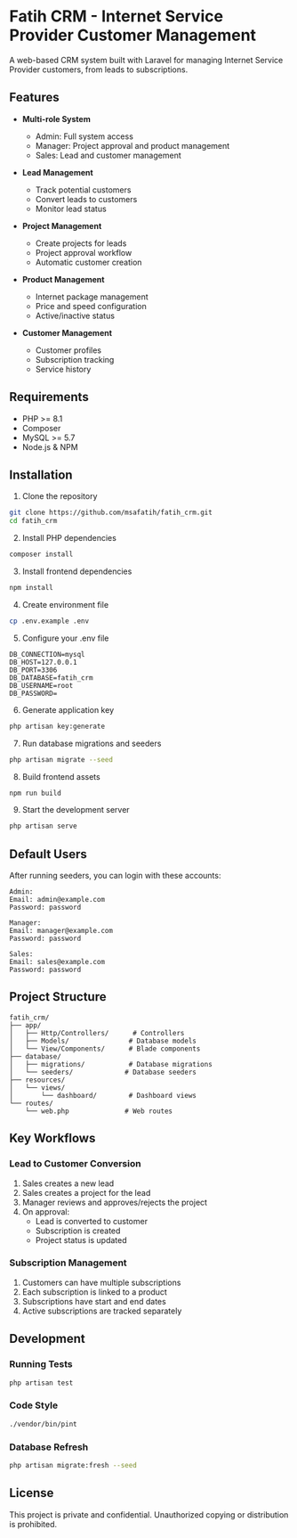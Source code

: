 # Fatih CRM - Internet Service Provider Customer Management

A web-based CRM system built with Laravel for managing Internet Service Provider customers, from leads to subscriptions.

## Features

- **Multi-role System**
  - Admin: Full system access
  - Manager: Project approval and product management
  - Sales: Lead and customer management

- **Lead Management**
  - Track potential customers
  - Convert leads to customers
  - Monitor lead status

- **Project Management**
  - Create projects for leads
  - Project approval workflow
  - Automatic customer creation

- **Product Management**
  - Internet package management
  - Price and speed configuration
  - Active/inactive status

- **Customer Management**
  - Customer profiles
  - Subscription tracking
  - Service history

## Requirements

- PHP >= 8.1
- Composer
- MySQL >= 5.7
- Node.js & NPM

## Installation

1. Clone the repository
```bash
git clone https://github.com/msafatih/fatih_crm.git
cd fatih_crm
```

2. Install PHP dependencies
```bash
composer install
```

3. Install frontend dependencies
```bash
npm install
```

4. Create environment file
```bash
cp .env.example .env
```

5. Configure your .env file
```env
DB_CONNECTION=mysql
DB_HOST=127.0.0.1
DB_PORT=3306
DB_DATABASE=fatih_crm
DB_USERNAME=root
DB_PASSWORD=
```

6. Generate application key
```bash
php artisan key:generate
```

7. Run database migrations and seeders
```bash
php artisan migrate --seed
```

8. Build frontend assets
```bash
npm run build
```

9. Start the development server
```bash
php artisan serve
```

## Default Users

After running seeders, you can login with these accounts:

```
Admin:
Email: admin@example.com
Password: password

Manager:
Email: manager@example.com
Password: password

Sales:
Email: sales@example.com
Password: password
```

## Project Structure

```
fatih_crm/
├── app/
│   ├── Http/Controllers/      # Controllers
│   ├── Models/               # Database models
│   └── View/Components/      # Blade components
├── database/
│   ├── migrations/           # Database migrations
│   └── seeders/             # Database seeders
├── resources/
│   └── views/
│       └── dashboard/        # Dashboard views
└── routes/
    └── web.php              # Web routes
```

## Key Workflows

### Lead to Customer Conversion

1. Sales creates a new lead
2. Sales creates a project for the lead
3. Manager reviews and approves/rejects the project
4. On approval:
   - Lead is converted to customer
   - Subscription is created
   - Project status is updated

### Subscription Management

1. Customers can have multiple subscriptions
2. Each subscription is linked to a product
3. Subscriptions have start and end dates
4. Active subscriptions are tracked separately

## Development

### Running Tests
```bash
php artisan test
```

### Code Style
```bash
./vendor/bin/pint
```

### Database Refresh
```bash
php artisan migrate:fresh --seed
```

## License

This project is private and confidential. Unauthorized copying or distribution is prohibited.
